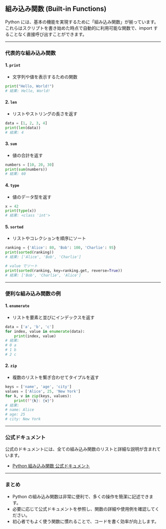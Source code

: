 ## 組み込み関数 (Built-in Functions)

Python には、基本の機能を実現するために「組み込み関数」が揃っています。これらはスクリプトを書き始めた時点で自動的に利用可能な関数で、import することなく直接呼び出すことができます。

---

### 代表的な組み込み関数

#### 1. `print`
- 文字列や値を表示するための関数

```python
print("Hello, World!")
# 結果: Hello, World!
```

#### 2. `len`
- リストやストリングの長さを返す

```python
data = [1, 2, 3, 4]
print(len(data))
# 結果: 4
```

#### 3. `sum`
- 値の合計を返す

```python
numbers = [10, 20, 30]
print(sum(numbers))
# 結果: 60
```

#### 4. `type`
- 値のデータ型を返す

```python
x = 42
print(type(x))
# 結果: <class 'int'>
```

#### 5. `sorted`
- リストやコレクションを順序にソート

```python
ranking = {'Alice': 80, 'Bob': 100, 'Charlie': 95}
print(sorted(ranking))
# 結果: ['Alice', 'Bob', 'Charlie']

# value でソート
print(sorted(ranking, key=ranking.get, reverse=True))
# 結果: ['Bob', 'Charlie', 'Alice']
```

---

### 便利な組み込み関数の例

#### 1. `enumerate`
- リストを要素と並びにインデックスを返す

```python
data = ['a', 'b', 'c']
for index, value in enumerate(data):
    print(index, value)
# 結果:
# 0 a
# 1 b
# 2 c
```

#### 2. `zip`
- 複数のリストを繋ぎ合わせてタイプルを返す

```python
keys = ['name', 'age', 'city']
values = ['Alice', 25, 'New York']
for k, v in zip(keys, values):
    print(f"{k}: {v}")
# 結果:
# name: Alice
# age: 25
# city: New York
```

---

### 公式ドキュメント
公式のドキュメントには、全ての組み込み関数のリストと詳細な説明が含まれています。

- [Python 組み込み関数 公式ドキュメント](https://docs.python.org/ja/3/library/functions.html)

---

### まとめ
- Python の組み込み関数は非常に便利で、多くの操作を簡潔に記述できます。
- 必要に応じて公式ドキュメントを参照し、関数の詳細や使用例を確認してください。
- 初心者でもよく使う関数に慣れることで、コードを書く効率が向上します。

